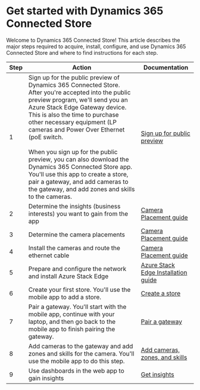 

# Get started with Dynamics 365 Connected Store

Welcome to Dynamics 365 Connected Store! This article describes the major steps required to acquire, install, configure, and use  Dynamics 365 Connected Store and where to find instructions for each step.

|Step|Action|Documentation|
|--------|-----------------------------------------------------------------------------|-----------------------------|
|1|Sign up for the public preview of Dynamics 365 Connected Store. After you're accepted into the public preview program, we'll send you an Azure Stack Edge Gateway device. This is also the time to purchase other necessary equipment (LP cameras and Power Over Ethernet (poE switch.<br><br>When you sign up for the public preview, you can also download the Dynamics 365 Connected Store app. You'll use this app to create a store, pair a gateway, and add cameras to the gateway, and add zones and skills to the cameras.|[Sign up for public preview](sign-up.md)|
|2|Determine the insights (business interests) you want to gain from the app|[Camera Placement guide](camera-placement.md)|
|3|Determine the camera placements|[Camera Placement guide](camera-placement.md)|
|4|Install the cameras and route the ethernet cable|[Camera Placement guide](camera-placement.md)|
|5|Prepare and configure the network and install Azure Stack Edge|[Azure Stack Edge Installation guide](ase-install.md)|
|6|Create your first store. You'll use the mobile app to add a store.|[Create a store](create-store.md)|
|7|Pair a gateway. You'll start with the mobile app, continue with your laptop, and then go back to the mobile app to finish pairing the gateway.|[Pair a gateway](pair-gateway.md)|
|8|Add cameras to the gateway and add zones and skills for the camera. You'll use the mobile app to do this step.|[Add cameras, zones, and skills](add-cameras-skills.md)|
|9|Use dashboards in the web app to gain insights|[Get insights](insights.md)|
